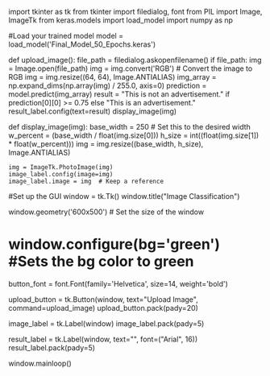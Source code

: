 
import tkinter as tk
from tkinter import filedialog, font
from PIL import Image, ImageTk
from keras.models import load_model
import numpy as np


#Load your trained model
model = load_model('Final_Model_50_Epochs.keras')



def upload_image():
    file_path = filedialog.askopenfilename()
    if file_path:
        img = Image.open(file_path)
        img = img.convert('RGB')  # Convert the image to RGB 
        img = img.resize((64, 64), Image.ANTIALIAS)
        img_array = np.expand_dims(np.array(img) / 255.0, axis=0)
        prediction = model.predict(img_array)
        result = "This is not an advertisement." if prediction[0][0] >= 0.75 else "This is an advertisement."
        result_label.config(text=result)
        display_image(img)

def display_image(img):
    base_width = 250  # Set this to the desired width
    w_percent = (base_width / float(img.size[0]))
    h_size = int((float(img.size[1]) * float(w_percent)))
    img = img.resize((base_width, h_size), Image.ANTIALIAS)
    
    img = ImageTk.PhotoImage(img)
    image_label.config(image=img)
    image_label.image = img  # Keep a reference

#Set up the GUI
window = tk.Tk()
window.title("Image Classification")

window.geometry('600x500')  # Set the size of the window
# window.configure(bg='green') #Sets the bg color to green
button_font = font.Font(family='Helvetica', size=14, weight='bold')

upload_button = tk.Button(window, text="Upload Image", command=upload_image)
upload_button.pack(pady=20)

image_label = tk.Label(window)
image_label.pack(pady=5)

result_label = tk.Label(window, text="", font=("Arial", 16))
result_label.pack(pady=5)

window.mainloop()
